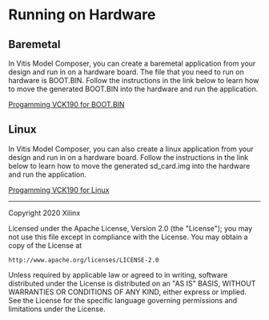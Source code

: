 # Running on Hardware

## Baremetal
In Vitis Model Composer, you can create a baremetal application from your design and run in on a hardware board. The file that you need to run on hardware is BOOT.BIN. Follow the instructions in the link below to learn how to move the generated BOOT.BIN into the hardware and run the application.

<a href="./programming_board_bare_metal.md"> Progamming VCK190 for BOOT.BIN</a>

## Linux
In Vitis Model Composer, you can also create a linux application from your design and run in on a hardware board. Follow the instructions in the link below to learn how to move the generated sd_card.img into the hardware and run the application.

<a href="./programming_board_linux.md"> Progamming VCK190 for Linux</a>



--------------
Copyright 2020 Xilinx

Licensed under the Apache License, Version 2.0 (the "License");
you may not use this file except in compliance with the License.
You may obtain a copy of the License at

    http://www.apache.org/licenses/LICENSE-2.0

Unless required by applicable law or agreed to in writing, software
distributed under the License is distributed on an "AS IS" BASIS,
WITHOUT WARRANTIES OR CONDITIONS OF ANY KIND, either express or implied.
See the License for the specific language governing permissions and
limitations under the License.
